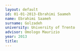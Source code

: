 ```yaml
---
layout: default 
id: 01-01-2013-Ebrahimi Saameh
name: Ebrahimi Saameh
surname: Golzadeh
university: University of Trento
advisor: Omologo Maurizio
year: 2013
title: 
---
```

